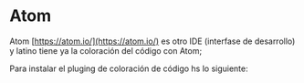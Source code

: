 # Atom
Atom [https://atom.io/](https://atom.io/) es otro IDE (interfase de desarrollo) y latino tiene ya la coloración del código con Atom;

Para instalar el pluging de coloración de código hs lo siguiente: 


